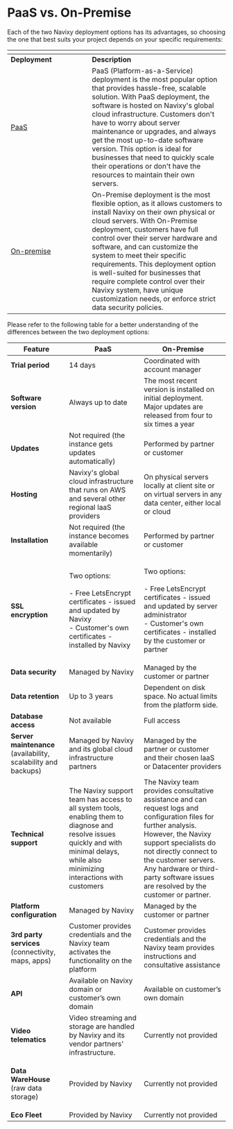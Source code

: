 # PaaS vs. On-Premise

Each of the two Navixy deployment options has its advantages, so choosing the one that best suits your project depends on your specific requirements:

<table data-header-hidden><thead><tr><th width="171.272705078125"></th><th></th></tr></thead><tbody><tr><td><strong>Deployment</strong></td><td><strong>Description</strong></td></tr><tr><td><a href="paas.md">PaaS</a></td><td>PaaS (Platform-as-a-Service) deployment is the most popular option that provides hassle-free, scalable solution. With PaaS deployment, the software is hosted on Navixy's global cloud infrastructure. Customers don't have to worry about server maintenance or upgrades, and always get the most up-to-date software version. This option is ideal for businesses that need to quickly scale their operations or don't have the resources to maintain their own servers.</td></tr><tr><td><a href="../readme/on-premise-how-to-guide/">On-premise</a></td><td>On-Premise deployment is the most flexible option, as it allows customers to install Navixy on their own physical or cloud servers. With On-Premise deployment, customers have full control over their server hardware and software, and can customize the system to meet their specific requirements. This deployment option is well-suited for businesses that require complete control over their Navixy system, have unique customization needs, or enforce strict data security policies.</td></tr></tbody></table>

Please refer to the following table for a better understanding of the differences between the two deployment options:

| **Feature**                                                    | **PaaS**                                                                                                                                                                                | **On-Premise**                                                                                                                                                                                                                                                                                    |
| -------------------------------------------------------------- | --------------------------------------------------------------------------------------------------------------------------------------------------------------------------------------- | ------------------------------------------------------------------------------------------------------------------------------------------------------------------------------------------------------------------------------------------------------------------------------------------------- |
| **Trial period**                                               | 14 days                                                                                                                                                                                 | Coordinated with account manager                                                                                                                                                                                                                                                                  |
| **Software version**                                           | Always up to date                                                                                                                                                                       | The most recent version is installed on initial deployment. Major updates are released from four to six times a year                                                                                                                                                                              |
| **Updates**                                                    | Not required (the instance gets updates automatically)                                                                                                                                  | Performed by partner or customer                                                                                                                                                                                                                                                                  |
| **Hosting**                                                    | Navixy's global cloud infrastructure that runs on AWS and several other regional IaaS providers                                                                                         | On physical servers locally at client site or on virtual servers in any data center, either local or cloud                                                                                                                                                                                        |
| **Installation**                                               | Not required (the instance becomes available momentarily)                                                                                                                               | Performed by partner or customer                                                                                                                                                                                                                                                                  |
| **SSL encryption**                                             | <p>Two options:<br><br>- Free LetsEncrypt certificates - issued and updated by Navixy<br>- Customer's own certificates - installed by Navixy</p>                                        | <p>Two options:<br><br>- Free LetsEncrypt certificates - issued and updated by server administrator<br>- Customer's own certificates - installed by the customer or partner</p>                                                                                                                   |
| **Data security**                                              | Managed by Navixy                                                                                                                                                                       | Managed by the customer or partner                                                                                                                                                                                                                                                                |
| **Data retention**                                             | Up to 3 years                                                                                                                                                                           | Dependent on disk space. No actual limits from the platform side.                                                                                                                                                                                                                                 |
| **Database access**                                            | Not available                                                                                                                                                                           | Full access                                                                                                                                                                                                                                                                                       |
| **Server maintenance** (availability, scalability and backups) | Managed by Navixy and its global cloud infrastructure partners                                                                                                                          | Managed by the partner or customer and their chosen IaaS or Datacenter providers                                                                                                                                                                                                                  |
| **Technical support**                                          | The Navixy support team has access to all system tools, enabling them to diagnose and resolve issues quickly and with minimal delays, while also minimizing interactions with customers | The Navixy team provides consultative assistance and can request logs and configuration files for further analysis. However, the Navixy support specialists do not directly connect to the customer servers. Any hardware or third-party software issues are resolved by the customer or partner. |
| **Platform configuration**                                     | Managed by Navixy                                                                                                                                                                       | Managed by the customer or partner                                                                                                                                                                                                                                                                |
| **3rd party services** (connectivity, maps, apps)              | Customer provides credentials and the Navixy team activates the functionality on the platform                                                                                           | Customer provides credentials and the Navixy team provides instructions and consultative assistance                                                                                                                                                                                               |
| **API**                                                        | Available on Navixy domain or customer’s own domain                                                                                                                                     | Available on customer’s own domain                                                                                                                                                                                                                                                                |
| **Video telematics**                                           | Video streaming and storage are handled by Navixy and its vendor partners' infrastructure.                                                                                              | Currently not provided                                                                                                                                                                                                                                                                            |
| <p><strong>Data WareHouse</strong><br>(raw data storage)</p>   | Provided by Navixy                                                                                                                                                                      | Currently not provided                                                                                                                                                                                                                                                                            |
| **Eco Fleet**                                                  | Provided by Navixy                                                                                                                                                                      | Currently not provided                                                                                                                                                                                                                                                                            |
